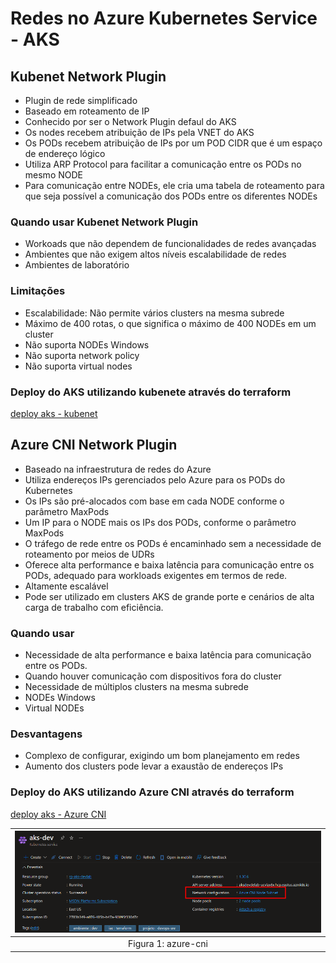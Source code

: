 # Redes no Azure Kubernetes Service - AKS

## Kubenet Network Plugin

- Plugin de rede simplificado
- Baseado em roteamento de IP
- Conhecido por ser o Network Plugin defaul do AKS
- Os nodes recebem atribuição de IPs pela VNET do AKS
- Os PODs recebem atribuição de IPs por um POD CIDR que é um espaço de endereço lógico
- Utiliza ARP Protocol para facilitar a comunicação entre os PODs no mesmo NODE
- Para comunicação entre NODEs, ele cria uma tabela de roteamento para que seja possível a comunicação dos PODs entre os diferentes NODEs

### Quando usar Kubenet Network Plugin

- Workoads que não dependem de funcionalidades de redes avançadas
- Ambientes que não exigem altos níveis escalabilidade de redes
- Ambientes de laboratório

### Limitações

- Escalabilidade: Não permite vários clusters na mesma subrede
- Máximo de 400 rotas, o que significa o máximo de 400 NODEs em um cluster
- Não suporta NODEs Windows
- Não suporta network policy
- Não suporta virtual nodes

### Deploy do AKS utilizando kubenete através do terraform

[deploy aks - kubenet](https://github.com/leopoldocardoso/aks/tree/develop/deploy-terraform/aks-kubenet)

## Azure CNI Network Plugin

- Baseado na infraestrutura de redes do Azure
- Utiliza endereços IPs gerenciados pelo Azure para os PODs do Kubernetes
- Os IPs são pré-alocados com base em cada NODE conforme o parâmetro MaxPods
- Um IP para o NODE mais os IPs dos PODs, conforme o parâmetro MaxPods
- O tráfego de rede entre os PODs é encaminhado sem a necessidade de roteamento por meios de UDRs
- Oferece alta performance e baixa latência para comunicação entre os PODs, adequado para workloads exigentes em termos de rede.
- Altamente escalável
- Pode ser utilizado em clusters AKS de grande porte e cenários de alta carga de trabalho com eficiência.

### Quando usar

- Necessidade de alta performance e baixa latência para comunicação entre os PODs.
- Quando houver comunicação com dispositivos fora do cluster
- Necessidade de múltiplos clusters na mesma subrede
- NODEs Windows
- Virtual NODEs

### Desvantagens

- Complexo de configurar, exigindo um bom planejamento em redes
- Aumento dos clusters pode levar a exaustão de endereços IPs

### Deploy do AKS utilizando Azure CNI através do terraform

[deploy aks - Azure CNI](https://github.com/leopoldocardoso/aks/tree/develop/deploy-terraform/aks-azure-cni)

| ![azure-cni.png](/aks-network/imagens-network/azure-cni.png) |
|:-----------------------------:|
| Figura 1: azure-cni |